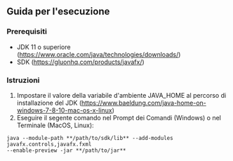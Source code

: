 ## Guida per l'esecuzione

### Prerequisiti

* JDK 11 o superiore (https://www.oracle.com/java/technologies/downloads/)
* SDK (https://gluonhq.com/products/javafx/)

### Istruzioni

1. Impostare il valore della variabile d'ambiente JAVA_HOME al percorso di installazione del JDK (https://www.baeldung.com/java-home-on-windows-7-8-10-mac-os-x-linux)
2. Eseguire il segente comando nel Prompt dei Comandi (Windows) o nel Terminale (MacOS, Linux):
```shell
java --module-path **/path/to/sdk/lib** --add-modules javafx.controls,javafx.fxml 
--enable-preview -jar **/path/to/jar**
```
